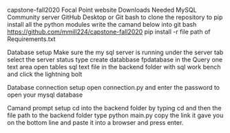 capstone-fall2020
Focal Point website 
Downloads Needed
MySQL Community server
GitHub Desktop or Git bash to clone the repository
to pip install all the python modules write the camand below into git bash https://github.com/mmill224/capstone-fall2020
pip install -r file path of Requirements.txt 

Database setup
Make sure the my sql server is running under the server tab select the server status 
type create databbase fpdatabase in the Query one text area
open tables sql text file in the backend folder with sql work bench and click the lightning bolt

Database connection setup 
open connection.py and enter the password to open your mysql database

Camand prompt setup 
cd into the backend folder by typing cd and then the file path to the backend folder
type python main.py
copy the link it gave you on the bottom line and paste it into a browser and press enter.
